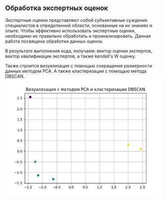 ##  Обработка экспертных оценок
 Экспертные оценки представляют собой субъективные суждения специалистов в определенной области, основанные на их знаниях и опыте.
 Чтобы эффективно использовать экспертные оценки, необходимо их правильно обработать и проанализировать. 
 Данная работа посвящена обработки данных оценок.
 
В результате выполнения кода, получаем: вектор оценки экспертов, вектор квалификации экспертов, а также kendall's W оценку.

Также строится визуализация с помощью сокращения размерности данных методом PCA.
А также кластеризации с помощью метода DBSCAN.
![image](example_pca.png)